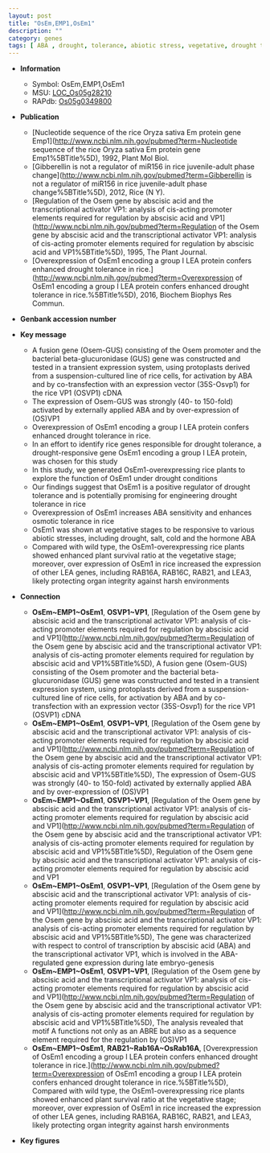 ```yaml
---
layout: post
title: "OsEm,EMP1,OsEm1"
description: ""
category: genes
tags: [ ABA , drought, tolerance, abiotic stress, vegetative, drought tolerance, biotic stress, ABA]
---
```


* **Information**  
    + Symbol: OsEm,EMP1,OsEm1  
    + MSU: [LOC_Os05g28210](http://rice.plantbiology.msu.edu/cgi-bin/ORF_infopage.cgi?orf=LOC_Os05g28210)  
    + RAPdb: [Os05g0349800](http://rapdb.dna.affrc.go.jp/viewer/gbrowse_details/irgsp1?name=Os05g0349800)  

* **Publication**  
    + [Nucleotide sequence of the rice Oryza sativa Em protein gene Emp1](http://www.ncbi.nlm.nih.gov/pubmed?term=Nucleotide sequence of the rice Oryza sativa Em protein gene Emp1%5BTitle%5D), 1992, Plant Mol Biol.
    + [Gibberellin is not a regulator of miR156 in rice juvenile-adult phase change](http://www.ncbi.nlm.nih.gov/pubmed?term=Gibberellin is not a regulator of miR156 in rice juvenile-adult phase change%5BTitle%5D), 2012, Rice (N Y).
    + [Regulation of the Osem gene by abscisic acid and the transcriptional activator VP1: analysis of cis-acting promoter elements required for regulation by abscisic acid and VP1](http://www.ncbi.nlm.nih.gov/pubmed?term=Regulation of the Osem gene by abscisic acid and the transcriptional activator VP1: analysis of cis-acting promoter elements required for regulation by abscisic acid and VP1%5BTitle%5D), 1995, The Plant Journal.
    + [Overexpression of OsEm1 encoding a group I LEA protein confers enhanced drought tolerance in rice.](http://www.ncbi.nlm.nih.gov/pubmed?term=Overexpression of OsEm1 encoding a group I LEA protein confers enhanced drought tolerance in rice.%5BTitle%5D), 2016, Biochem Biophys Res Commun.

* **Genbank accession number**  

* **Key message**  
    + A fusion gene (Osem-GUS) consisting of the Osem promoter and the bacterial beta-glucuronidase (GUS) gene was constructed and tested in a transient expression system, using protoplasts derived from a suspension-cultured line of rice cells, for activation by ABA and by co-transfection with an expression vector (35S-Osvp1) for the rice VP1 (OSVP1) cDNA
    + The expression of Osem-GUS was strongly (40- to 150-fold) activated by externally applied ABA and by over-expression of (OS)VP1
    + Overexpression of OsEm1 encoding a group I LEA protein confers enhanced drought tolerance in rice.
    + In an effort to identify rice genes responsible for drought tolerance, a drought-responsive gene OsEm1 encoding a group I LEA protein, was chosen for this study
    + In this study, we generated OsEm1-overexpressing rice plants to explore the function of OsEm1 under drought conditions
    + Our findings suggest that OsEm1 is a positive regulator of drought tolerance and is potentially promising for engineering drought tolerance in rice
    + Overexpression of OsEm1 increases ABA sensitivity and enhances osmotic tolerance in rice
    + OsEm1 was shown at vegetative stages to be responsive to various abiotic stresses, including drought, salt, cold and the hormone ABA
    + Compared with wild type, the OsEm1-overexpressing rice plants showed enhanced plant survival ratio at the vegetative stage; moreover, over expression of OsEm1 in rice increased the expression of other LEA genes, including RAB16A, RAB16C, RAB21, and LEA3, likely protecting organ integrity against harsh environments

* **Connection**  
    + __OsEm~EMP1~OsEm1__, __OSVP1~VP1__, [Regulation of the Osem gene by abscisic acid and the transcriptional activator VP1: analysis of cis-acting promoter elements required for regulation by abscisic acid and VP1](http://www.ncbi.nlm.nih.gov/pubmed?term=Regulation of the Osem gene by abscisic acid and the transcriptional activator VP1: analysis of cis-acting promoter elements required for regulation by abscisic acid and VP1%5BTitle%5D), A fusion gene (Osem-GUS) consisting of the Osem promoter and the bacterial beta-glucuronidase (GUS) gene was constructed and tested in a transient expression system, using protoplasts derived from a suspension-cultured line of rice cells, for activation by ABA and by co-transfection with an expression vector (35S-Osvp1) for the rice VP1 (OSVP1) cDNA
    + __OsEm~EMP1~OsEm1__, __OSVP1~VP1__, [Regulation of the Osem gene by abscisic acid and the transcriptional activator VP1: analysis of cis-acting promoter elements required for regulation by abscisic acid and VP1](http://www.ncbi.nlm.nih.gov/pubmed?term=Regulation of the Osem gene by abscisic acid and the transcriptional activator VP1: analysis of cis-acting promoter elements required for regulation by abscisic acid and VP1%5BTitle%5D), The expression of Osem-GUS was strongly (40- to 150-fold) activated by externally applied ABA and by over-expression of (OS)VP1
    + __OsEm~EMP1~OsEm1__, __OSVP1~VP1__, [Regulation of the Osem gene by abscisic acid and the transcriptional activator VP1: analysis of cis-acting promoter elements required for regulation by abscisic acid and VP1](http://www.ncbi.nlm.nih.gov/pubmed?term=Regulation of the Osem gene by abscisic acid and the transcriptional activator VP1: analysis of cis-acting promoter elements required for regulation by abscisic acid and VP1%5BTitle%5D), Regulation of the Osem gene by abscisic acid and the transcriptional activator VP1: analysis of cis-acting promoter elements required for regulation by abscisic acid and VP1
    + __OsEm~EMP1~OsEm1__, __OSVP1~VP1__, [Regulation of the Osem gene by abscisic acid and the transcriptional activator VP1: analysis of cis-acting promoter elements required for regulation by abscisic acid and VP1](http://www.ncbi.nlm.nih.gov/pubmed?term=Regulation of the Osem gene by abscisic acid and the transcriptional activator VP1: analysis of cis-acting promoter elements required for regulation by abscisic acid and VP1%5BTitle%5D), The gene was characterized with respect to control of transcription by abscisic acid (ABA) and the transcriptional activator VP1, which is involved in the ABA-regulated gene expression during late embryo-genesis
    + __OsEm~EMP1~OsEm1__, __OSVP1~VP1__, [Regulation of the Osem gene by abscisic acid and the transcriptional activator VP1: analysis of cis-acting promoter elements required for regulation by abscisic acid and VP1](http://www.ncbi.nlm.nih.gov/pubmed?term=Regulation of the Osem gene by abscisic acid and the transcriptional activator VP1: analysis of cis-acting promoter elements required for regulation by abscisic acid and VP1%5BTitle%5D), The analysis revealed that motif A functions not only as an ABRE but also as a sequence element required for the regulation by (OS)VP1
    + __OsEm~EMP1~OsEm1__, __RAB21~Rab16A~OsRab16A__, [Overexpression of OsEm1 encoding a group I LEA protein confers enhanced drought tolerance in rice.](http://www.ncbi.nlm.nih.gov/pubmed?term=Overexpression of OsEm1 encoding a group I LEA protein confers enhanced drought tolerance in rice.%5BTitle%5D), Compared with wild type, the OsEm1-overexpressing rice plants showed enhanced plant survival ratio at the vegetative stage; moreover, over expression of OsEm1 in rice increased the expression of other LEA genes, including RAB16A, RAB16C, RAB21, and LEA3, likely protecting organ integrity against harsh environments

* **Key figures**  


